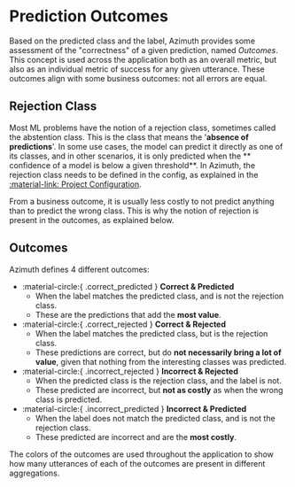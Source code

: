 # Prediction Outcomes

Based on the predicted class and the label, Azimuth provides some assessment of the "correctness" of
a given prediction, named _Outcomes_. This concept is used across the application both as an overall
metric, but also as an individual metric of success for any given utterance. These outcomes align
with some business outcomes: not all errors are equal.

## Rejection Class

Most ML problems have the notion of a rejection class, sometimes called the abstention class. This
is the class that means the '**absence of predictions**'. In some use cases, the model can predict
it directly as one of its classes, and in other scenarios, it is only predicted when the **
confidence of a model is below a given threshold**. In Azimuth, the rejection class needs to be
defined in the config, as explained in
the [:material-link: Project Configuration](../reference/configuration/project.md).

From a business outcome, it is usually less costly to not predict anything than to predict the wrong
class. This is why the notion of rejection is present in the outcomes, as explained below.

## Outcomes

Azimuth defines 4 different outcomes:

* :material-circle:{ .correct_predicted } **Correct & Predicted**
    * When the label matches the predicted class, and is not the rejection class.
    * These are the predictions that add the **most value**.
* :material-circle:{ .correct_rejected } **Correct & Rejected**
    * When the label matches the predicted class, but is the rejection class.
    * These predictions are correct, but do **not necessarily bring a lot of value**, given that
      nothing from the interesting classes was predicted.
* :material-circle:{ .incorrect_rejected } **Incorrect & Rejected**
    * When the predicted class is the rejection class, and the label is not.
    * These predicted are incorrect, but **not as costly** as when the wrong class is predicted.
* :material-circle:{ .incorrect_predicted } **Incorrect & Predicted**
    * When the label does not match the predicted class, and is not the rejection class.
    * These predicted are incorrect and are the **most costly**.

The colors of the outcomes are used throughout the application to show how many utterances of each
of the outcomes are present in different aggregations.
